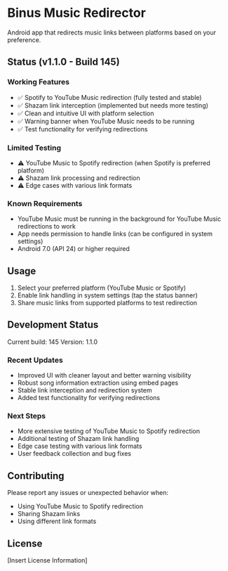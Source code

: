 # Binus Music Redirector

Android app that redirects music links between platforms based on your preference.

## Status (v1.1.0 - Build 145)

### Working Features
- ✅ Spotify to YouTube Music redirection (fully tested and stable)
- ✅ Shazam link interception (implemented but needs more testing)
- ✅ Clean and intuitive UI with platform selection
- ✅ Warning banner when YouTube Music needs to be running
- ✅ Test functionality for verifying redirections

### Limited Testing
- ⚠️ YouTube Music to Spotify redirection (when Spotify is preferred platform)
- ⚠️ Shazam link processing and redirection
- ⚠️ Edge cases with various link formats

### Known Requirements
- YouTube Music must be running in the background for YouTube Music redirections to work
- App needs permission to handle links (can be configured in system settings)
- Android 7.0 (API 24) or higher required

## Usage

1. Select your preferred platform (YouTube Music or Spotify)
2. Enable link handling in system settings (tap the status banner)
3. Share music links from supported platforms to test redirection

## Development Status

Current build: 145
Version: 1.1.0

### Recent Updates
- Improved UI with cleaner layout and better warning visibility
- Robust song information extraction using embed pages
- Stable link interception and redirection system
- Added test functionality for verifying redirections

### Next Steps
- More extensive testing of YouTube Music to Spotify redirection
- Additional testing of Shazam link handling
- Edge case testing with various link formats
- User feedback collection and bug fixes

## Contributing

Please report any issues or unexpected behavior when:
- Using YouTube Music to Spotify redirection
- Sharing Shazam links
- Using different link formats

## License

[Insert License Information] 